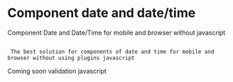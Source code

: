 Component date and date/time
==================

Component Date and Date/Time for mobile and  browser without javascript

```

 The best solution for components of date and time for mobile and browser without using plugins javascript

 ```
 
Coming soon validation javascript
